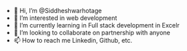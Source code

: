 - 👋 Hi, I’m @Siddheshwarhotage
- 👀 I’m interested in web development 
- 🌱 I’m currently learning in Full stack development in Excelr 
- 💞️ I’m looking to collaborate on partnership with anyone 
- 📫 How to reach me Linkedin, Github, etc.

<!---
Siddheshwarhotage/Siddheshwarhotage is a ✨ special ✨ repository because its `README.md` (this file) appears on your GitHub profile.
You can click the Preview link to take a look at your changes.
--->
